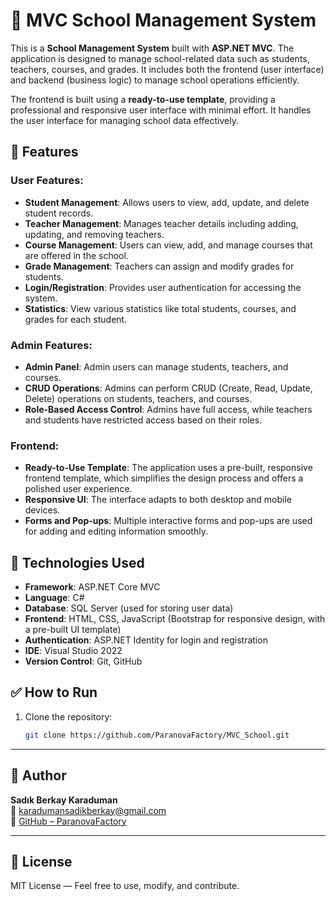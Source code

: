 # 🏫 MVC School Management System

This is a **School Management System** built with **ASP.NET MVC**. The application is designed to manage school-related data such as students, teachers, courses, and grades. It includes both the frontend (user interface) and backend (business logic) to manage school operations efficiently.

The frontend is built using a **ready-to-use template**, providing a professional and responsive user interface with minimal effort. It handles the user interface for managing school data effectively.

## 📌 Features

### User Features:
- **Student Management**: Allows users to view, add, update, and delete student records.
- **Teacher Management**: Manages teacher details including adding, updating, and removing teachers.
- **Course Management**: Users can view, add, and manage courses that are offered in the school.
- **Grade Management**: Teachers can assign and modify grades for students.
- **Login/Registration**: Provides user authentication for accessing the system.
- **Statistics**: View various statistics like total students, courses, and grades for each student.

### Admin Features:
- **Admin Panel**: Admin users can manage students, teachers, and courses.
- **CRUD Operations**: Admins can perform CRUD (Create, Read, Update, Delete) operations on students, teachers, and courses.
- **Role-Based Access Control**: Admins have full access, while teachers and students have restricted access based on their roles.

### Frontend:
- **Ready-to-Use Template**: The application uses a pre-built, responsive frontend template, which simplifies the design process and offers a polished user experience.
- **Responsive UI**: The interface adapts to both desktop and mobile devices.
- **Forms and Pop-ups**: Multiple interactive forms and pop-ups are used for adding and editing information smoothly.

## 🧰 Technologies Used

- **Framework**: ASP.NET Core MVC
- **Language**: C#
- **Database**: SQL Server (used for storing user data)
- **Frontend**: HTML, CSS, JavaScript (Bootstrap for responsive design, with a pre-built UI template)
- **Authentication**: ASP.NET Identity for login and registration
- **IDE**: Visual Studio 2022
- **Version Control**: Git, GitHub

## ✅ How to Run

1. Clone the repository:
   ```bash
   git clone https://github.com/ParanovaFactory/MVC_School.git

---

## 👤 Author

**Sadık Berkay Karaduman**  
📧 [karadumansadikberkay@gmail.com](mailto:karadumansadikberkay@gmail.com)  
🔗 [GitHub – ParanovaFactory](https://github.com/ParanovaFactory)

---

## 📄 License

MIT License — Feel free to use, modify, and contribute.
